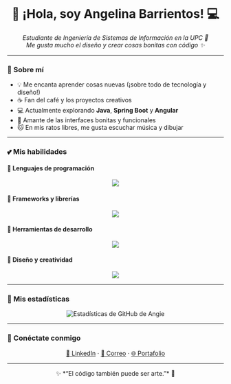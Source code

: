 <h1 align="center">🌸 ¡Hola, soy Angelina Barrientos! 💻</h1>

<p align="center">
  <em>Estudiante de Ingeniería de Sistemas de Información en la UPC 🌼<br>
  Me gusta mucho el diseño y crear cosas bonitas con código ✨</em>
</p>

---

### 🧁 Sobre mí
- 💡 Me encanta aprender cosas nuevas (¡sobre todo de tecnología y diseño!)
- ☕ Fan del café y los proyectos creativos  
- 💻 Actualmente explorando **Java**, **Spring Boot** y **Angular** 
- 🎨 Amante de las interfaces bonitas y funcionales  
- 🐱 En mis ratos libres, me gusta escuchar música y dibujar  

---

### 💕 Mis habilidades

#### 🌸 Lenguajes de programación
<p align="center">
  <img src="https://skillicons.dev/icons?i=java,python,html,css,javascript" />
</p>

#### 🍃 Frameworks y librerías
<p align="center">
  <img src="https://skillicons.dev/icons?i=spring,react" />
</p>

#### 💼 Herramientas de desarrollo
<p align="center">
  <img src="https://skillicons.dev/icons?i=git,github,vscode,mysql,postman" />
</p>

#### 🎨 Diseño y creatividad
<p align="center">
  <img src="https://skillicons.dev/icons?i=figma,canva" />
</p>

---

### 🌷 Mis estadísticas
<p align="center">
  <img src="https://github-readme-stats.vercel.app/api?username=AngieB26&show_icons=true&theme=rose_pine" alt="Estadísticas de GitHub de Angie" />
</p>

---

### 🌼 Conéctate conmigo
<p align="center">
  <a href="https://www.linkedin.com/in/tu-perfil" target="_blank">💼 LinkedIn</a> · 
  <a href="mailto:angelina.barrientos@example.com">📧 Correo</a> · 
  <a href="https://angieb26.github.io/">🌐 Portafolio</a>
</p>

---

<p align="center">
  ✨ *“El código también puede ser arte.”* 💫  
</p>

